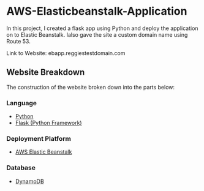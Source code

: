 # AWS-Elasticbeanstalk-Application
In this project, I created a flask app using Python and deploy the application on to Elastic Beanstalk. Ialso gave the site a custom domain name using Route 53.

Link to Website: ebapp.reggiestestdomain.com


## Website Breakdown

The construction of the website broken down into the parts below:

### Language 

- [Python](https://www.python.org/) 
- [Flask (Python Framework)](https://flask.palletsprojects.com/en/1.1.x/)



### Deployment Platform

- [AWS Elastic Beanstalk](https://aws.amazon.com/elasticbeanstalk/)


### Database 

- [DynamoDB](https://aws.amazon.com/dynamodb/)

